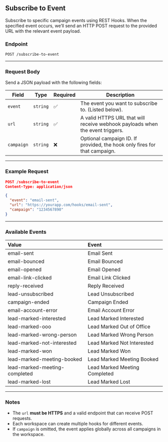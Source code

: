 ## Subscribe to Event

Subscribe to specific campaign events using REST Hooks. When the specified event occurs, we’ll send an HTTP POST request to the provided URL with the relevant event payload.

### Endpoint

```
POST /subscribe-to-event
```

---

### Request Body

Send a JSON payload with the following fields:

| Field      | Type     | Required | Description                                                                   |
| ---------- | -------- | -------- | ----------------------------------------------------------------------------- |
| `event`    | `string` | ✅        | The event you want to subscribe to. (Listed below).  |
| `url`      | `string` | ✅        | A valid HTTPS URL that will receive webhook payloads when the event triggers. |
| `campaign` | `string` | ❌        | Optional campaign ID. If provided, the hook only fires for that campaign.     |

---

### Example Request

```json
POST /subscribe-to-event
Content-Type: application/json

{
  "event": "email-sent",
  "url": "https://yourapp.com/hooks/email-sent",
  "campaign": "1234567890"
}
```

---

### Available Events

| Value                         | Event                          |
|:------------------------------|:-------------------------------|
| email-sent                    | Email Sent                     |
| email-bounced                 | Email Bounced                  |
| email-opened                  | Email Opened                   |
| email-link-clicked            | Email Link Clicked             |
| reply-received                | Reply Received                 |
| lead-unsubscribed             | Lead Unsubscribed              |
| campaign-ended                | Campaign Ended                 |
| email-account-error           | Email Account Error            |
| lead-marked-interested        | Lead Marked Interested         |
| lead-marked-ooo               | Lead Marked Out of Office      |
| lead-marked-wrong-person      | Lead Marked Wrong Person       |
| lead-marked-not-interested    | Lead Marked Not Interested     |
| lead-marked-won               | Lead Marked Won                |
| lead-marked-meeting-booked    | Lead Marked Meeting Booked     |
| lead-marked-meeting-completed | Lead Marked Meeting Completed  |
| lead-marked-lost              | Lead Marked Lost               |

---

### Notes

* The `url` **must be HTTPS** and a valid endpoint that can receive POST requests.
* Each workspace can create multiple hooks for different events.
* If `campaign` is omitted, the event applies globally across all campaigns in the workspace.

